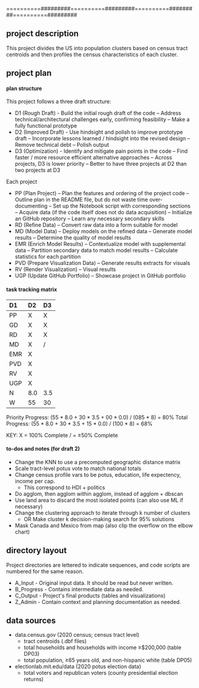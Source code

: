 
==========#########==========#########==========#########==========#########

## project description

This project divides the US into population clusters based on census tract
centroids and then profiles the census characteristics of each cluster.

## project plan

#### plan structure

This project follows a three draft structure:
+ D1 (Rough Draft) - Build the initial rough draft of the code
  – Address technical/architectural challenges early, confirming feasibility
  – Make a fully functional prototype
+ D2 (Improved Draft) - Use hindsight and polish to improve prototype draft
  – Incorporate lessons learned / hindsight into the revised design
  – Remove technical debt
  – Polish output
+ D3 (Optimization) - Identify and mitigate pain points in the code
  – Find faster / more resource efficient alternative approaches
  – Across projects, D3 is lower priority
    – Better to have three projects at D2 than two projects at D3

Each project
+ PP  (Plan Project) – Plan the features and ordering of the project code
  – Outline plan in the README file, but do not waste time over-documenting
  – Set up the Notebook script with corresponding sections
  – Acquire data (if the code itself does not do data acquisition)
  – Initialize an GitHub repository
  – Learn any necessary secondary skills
+ RD  (Refine Data) – Convert raw data into a form suitable for model
+ MD  (Model Data) – Deploy models on the refined data
  – Generate model results
  – Determine the quality of model results
+ EMR (Enrich Model Results) – Contextualize model with supplemental data
  – Partition secondary data to match model results
  – Calculate statistics for each partition
+ PVD (Prepare Visualization Data) – Generate results extracts for visuals
+ RV  (Render Visualization) – Visual results
+ UGP (Update GitHub Portfolio) –  Showcase project in GitHub portfolio

#### task tracking matrix

   | D1| D2| D3|
   |:- |:- |:- |
PP | X | X |   |
GD | X | X |   |
RD | X | X |   |
MD | X | / |   |
EMR| X |   |   |
PVD| X |   |   |
RV | X |   |   |
UGP| X |   |   |
N  |8.0|3.5|0.0|
W  | 55| 30| 15|

Priority Progress: (55 * 8.0 + 30 * 3.5 + 00 * 0.0) / (085 * 8) = 80%
   Total Progress: (55 * 8.0 + 30 * 3.5 + 15 * 0.0) / (100 * 8) = 68%

KEY:
X = 100% Complete
/ = ≥50% Complete


#### to-dos and notes (for draft 2)
+ Change the KNN to use a precomputed geographic distance matrix
+ Scale tract-level potus vote to match national totals
+ Change census profile vars to be potus, education, life expectency, income per cap.
    + This correspond to HDI + politics
+ Do agglom, then agglom within agglom, instead of agglom + dbscan
+ Use land area to discard the most isolated points (can also use ML if necessary)
+ Change the clustering approach to iterate through k number of clusters
    + OR Make cluster k decision-making search for 95% solutions
+ Mask Canada and Mexico from map (also clip the overflow on the elbow chart)

## directory layout

Project directories are lettered to indicate sequences, and code scripts are
numbered for the same reason.
+ A_Input - Original input data.  It should be read but never written.
+ B_Progress - Contains intermediate data as needed.
+ C_Output - Project's final products (tables and visualizations)
+ Z_Admin - Contain context and planning documentation as needed.

## data sources
+ data.census.gov (2020 census; census tract level)
    + tract centroids (.dbf files)
    + total households and households with income ≥$200,000 (table DP03)
    + total population, ≥65 years old, and non-hispanic white (table DP05)
+ electionlab.mit.edu/data (2020 potus election data)
    + total voters and republican voters (county presidential election returns)
